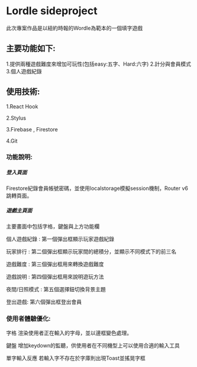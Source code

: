 # Lordle sideproject

此次專案作品是以紐約時報的Wordle為範本的一個填字遊戲

## 主要功能如下:

1.提供兩種遊戲難度來增加可玩性(包括easy:五字、Hard:六字)
2.計分與會員模式
3.個人遊戲紀錄

## 使用技術:

1.React Hook

2.Stylus

3.Firebase , Firestore

4.Git

### 功能說明:

##### 登入頁面
Firestore紀錄會員帳號密碼，並使用localstorage模擬session機制，Router v6跳轉頁面。
<!-- 會員頁面圖片 -->

##### 遊戲主頁面
主要畫面中包括字格，鍵盤與上方功能欄

<!-- 主畫面圖片 -->

個人遊戲紀錄 :
第一個彈出框顯示玩家遊戲紀錄

玩家排行 :
第二個彈出框顯示玩家間的總積分，並顯示不同模式下的前三名

遊戲難度 :
第三個彈出框用來轉換遊戲難度

遊戲說明 :
第四個彈出框用來說明遊玩方法

夜間/日照模式 :
第五個選擇鈕切換背景主題

登出遊戲:
第六個彈出框登出會員

### 使用者體驗優化:
字格
渲染使用者正在輸入的字母，並以邊框變色處理。

鍵盤
增加keydown的監聽，供使用者在不同機型上可以使用合適的輸入工具

單字輸入反應
若輸入字不存在於字庫則出現Toast並搖晃字框






